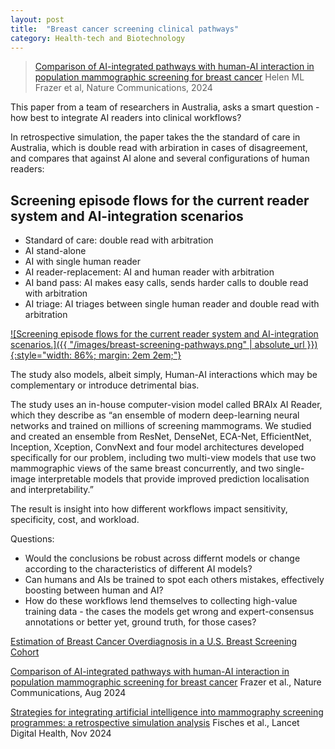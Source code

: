 ```yaml
---
layout: post
title:  "Breast cancer screening clinical pathways"
category: Health-tech and Biotechnology
---
```


> [Comparison of AI-integrated pathways with human-AI interaction in population mammographic screening for breast cancer][1]
> Helen ML Frazer et al, Nature Communications, 2024

This paper from a team of researchers in Australia, asks a smart question - how best to integrate AI readers into clinical workflows?

In retrospective simulation, the paper takes the the standard of care in Australia, which is double read with arbiration in cases of disagreement, and compares that against AI alone and several configurations of human readers:

## Screening episode flows for the current reader system and AI-integration scenarios

- Standard of care: double read with arbitration
- AI stand-alone
- AI with single human reader
- AI reader-replacement: AI and human reader with arbitration
- AI band pass: AI makes easy calls, sends harder calls to double read with arbitration
- AI triage: AI triages between single human reader and double read with arbitration

[![Screening episode flows for the current reader system and AI-integration scenarios.]({{ "/images/breast-screening-pathways.png" | absolute_url }}){:style="width: 86%; margin: 2em 2em;"}](https://www.nature.com/articles/s41467-024-51725-8/figures/1)

The study also models, albeit simply, Human-AI interactions which may be complementary or introduce detrimental bias.

The study uses an in-house computer-vision model called BRAIx AI Reader, which they describe as “an ensemble of modern deep-learning neural networks and trained on millions of screening mammograms. We studied and created an ensemble from ResNet, DenseNet, ECA-Net, EfficientNet, Inception, Xception, ConvNext and four model architectures developed specifically for our problem, including two multi-view models that use two mammographic views of the same breast concurrently, and two single-image interpretable models that provide improved prediction localisation and interpretability.”

The result is insight into how different workflows impact sensitivity, specificity, cost, and workload.

Questions:

- Would the conclusions be robust across differnt models or change according to the characteristics of different AI models?
- Can humans and AIs be trained to spot each others mistakes, effectively boosting between human and AI?
- How do these workflows lend themselves to collecting high-value training data - the cases the models get wrong and expert-consensus annotations or better yet, ground truth, for those cases?

[1]: https://www.nature.com/articles/s41467-024-51725-8


[Estimation of Breast Cancer Overdiagnosis in a U.S. Breast Screening Cohort][3]

[Comparison of AI-integrated pathways with human-AI interaction in population mammographic screening for breast cancer][1] Frazer et al., Nature Communications, Aug 2024

[Strategies for integrating artificial intelligence into mammography screening programmes: a retrospective simulation analysis][2] Fisches et al., Lancet Digital Health, Nov 2024

[1]: https://www.nature.com/articles/s41467-024-51725-8
[2]: https://www.sciencedirect.com/science/article/pii/S2589750024001730
[3]: https://www.acpjournals.org/doi/10.7326/M21-3577

